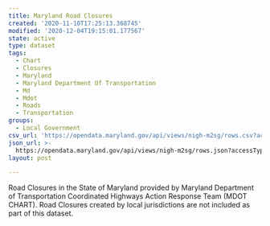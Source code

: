 ```yaml
---
title: Maryland Road Closures
created: '2020-11-10T17:25:13.368745'
modified: '2020-12-04T19:15:01.177567'
state: active
type: dataset
tags:
  - Chart
  - Closures
  - Maryland
  - Maryland Department Of Transportation
  - Md
  - Mdot
  - Roads
  - Transportation
groups:
  - Local Government
csv_url: 'https://opendata.maryland.gov/api/views/nigh-m2sg/rows.csv?accessType=DOWNLOAD'
json_url: >-
  https://opendata.maryland.gov/api/views/nigh-m2sg/rows.json?accessType=DOWNLOAD
layout: post

---
```

Road Closures in the State of Maryland provided by Maryland Department of Transportation Coordinated Highways Action Response Team (MDOT CHART).  Road Closures created by local jurisdictions are not included as part of this dataset.
